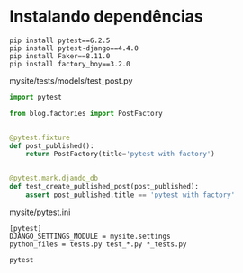 # Instalando dependências
<!-- `pip install pytest==5.4.0`  \ -->
`pip install pytest==6.2.5`  \
`pip install pytest-django==4.4.0`  \
`pip install Faker==8.11.0`  \
`pip install factory_boy==3.2.0`


mysite/tests/models/test_post.py
```Python
import pytest

from blog.factories import PostFactory


@pytest.fixture
def post_published():
    return PostFactory(title='pytest with factory')


@pytest.mark.djando_db
def test_create_published_post(post_published):
    assert post_published.title == 'pytest with factory'

```

mysite/pytest.ini

```
[pytest]
DJANGO_SETTINGS_MODULE = mysite.settings
python_files = tests.py test_*.py *_tests.py
```

`pytest`